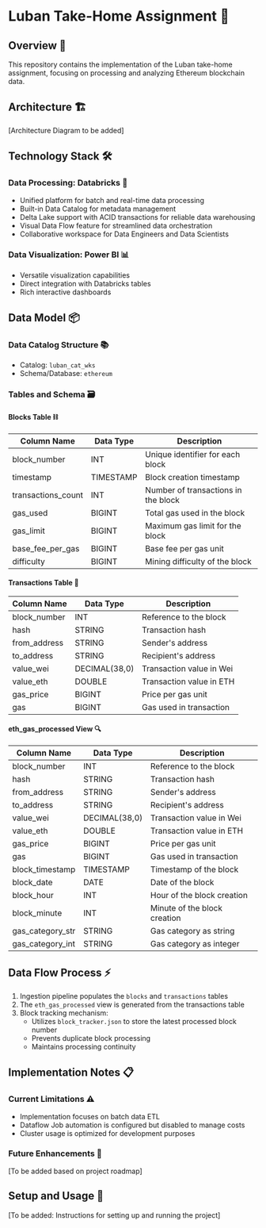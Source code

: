 # Luban Take-Home Assignment 🚀

## Overview 📝
This repository contains the implementation of the Luban take-home assignment, focusing on processing and analyzing Ethereum blockchain data.

## Architecture 🏗️
[Architecture Diagram to be added]

## Technology Stack 🛠️

### Data Processing: Databricks 💫
- Unified platform for batch and real-time data processing
- Built-in Data Catalog for metadata management
- Delta Lake support with ACID transactions for reliable data warehousing
- Visual Data Flow feature for streamlined data orchestration
- Collaborative workspace for Data Engineers and Data Scientists

### Data Visualization: Power BI 📊
- Versatile visualization capabilities
- Direct integration with Databricks tables
- Rich interactive dashboards

## Data Model 📦

### Data Catalog Structure 📚
- Catalog: `luban_cat_wks`
- Schema/Database: `ethereum`

### Tables and Schema 🗃️

#### Blocks Table ⛓️
| Column Name | Data Type | Description |
|-------------|-----------|-------------|
| block_number | INT | Unique identifier for each block |
| timestamp | TIMESTAMP | Block creation timestamp |
| transactions_count | INT | Number of transactions in the block |
| gas_used | BIGINT | Total gas used in the block |
| gas_limit | BIGINT | Maximum gas limit for the block |
| base_fee_per_gas | BIGINT | Base fee per gas unit |
| difficulty | BIGINT | Mining difficulty of the block |

#### Transactions Table 💸
| Column Name | Data Type | Description |
|-------------|-----------|-------------|
| block_number | INT | Reference to the block |
| hash | STRING | Transaction hash |
| from_address | STRING | Sender's address |
| to_address | STRING | Recipient's address |
| value_wei | DECIMAL(38,0) | Transaction value in Wei |
| value_eth | DOUBLE | Transaction value in ETH |
| gas_price | BIGINT | Price per gas unit |
| gas | BIGINT | Gas used in transaction |

#### eth_gas_processed View 🔍
| Column Name | Data Type | Description |
|-------------|-----------|-------------|
| block_number | INT | Reference to the block |
| hash | STRING | Transaction hash |
| from_address | STRING | Sender's address |
| to_address | STRING | Recipient's address |
| value_wei | DECIMAL(38,0) | Transaction value in Wei |
| value_eth | DOUBLE | Transaction value in ETH |
| gas_price | BIGINT | Price per gas unit |
| gas | BIGINT | Gas used in transaction |
| block_timestamp | TIMESTAMP | Timestamp of the block |
| block_date | DATE | Date of the block |
| block_hour | INT | Hour of the block creation |
| block_minute | INT | Minute of the block creation |
| gas_category_str | STRING | Gas category as string |
| gas_category_int | STRING | Gas category as integer |



## Data Flow Process ⚡
1. Ingestion pipeline populates the `blocks` and `transactions` tables
2. The `eth_gas_processed` view is generated from the transactions table
3. Block tracking mechanism:
   - Utilizes `block_tracker.json` to store the latest processed block number
   - Prevents duplicate block processing
   - Maintains processing continuity

## Implementation Notes 📋

### Current Limitations ⚠️
- Implementation focuses on batch data ETL
- Dataflow Job automation is configured but disabled to manage costs
- Cluster usage is optimized for development purposes

### Future Enhancements 🔮
[To be added based on project roadmap]

## Setup and Usage 🔧
[To be added: Instructions for setting up and running the project]

